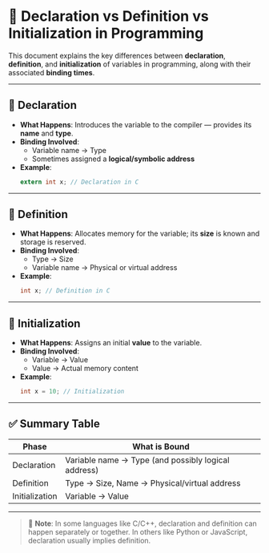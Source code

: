 
# 📘 Declaration vs Definition vs Initialization in Programming

This document explains the key differences between **declaration**, **definition**, and **initialization** of variables in programming, along with their associated **binding times**.

---

## 🔹 Declaration

- **What Happens**: Introduces the variable to the compiler — provides its **name** and **type**.
- **Binding Involved**:
  - Variable name → Type
  - Sometimes assigned a **logical/symbolic address**
- **Example**:
  ```c
  extern int x; // Declaration in C
  ```

---

## 🔹 Definition

- **What Happens**: Allocates memory for the variable; its **size** is known and storage is reserved.
- **Binding Involved**:
  - Type → Size
  - Variable name → Physical or virtual address
- **Example**:
  ```c
  int x; // Definition in C
  ```

---

## 🔹 Initialization

- **What Happens**: Assigns an initial **value** to the variable.
- **Binding Involved**:
  - Variable → Value
  - Value → Actual memory content
- **Example**:
  ```c
  int x = 10; // Initialization
  ```

---

## ✅ Summary Table

| Phase          | What is Bound                                      |
|----------------|-----------------------------------------------------|
| Declaration    | Variable name → Type (and possibly logical address) |
| Definition     | Type → Size, Name → Physical/virtual address        |
| Initialization | Variable → Value                                    |

---

> 📌 **Note**: In some languages like C/C++, declaration and definition can happen separately or together. In others like Python or JavaScript, declaration usually implies definition.
